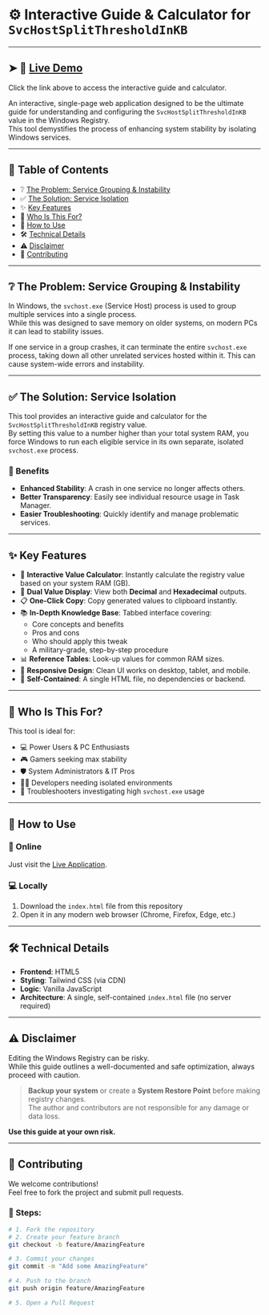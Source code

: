 # ⚙️ Interactive Guide & Calculator for `SvcHostSplitThresholdInKB`

---

## ➤ 🚀 [Live Demo](https://mr-muhammad-kashan.github.io/SvcHost-Split-Threshold-Guide/)

Click the link above to access the interactive guide and calculator.

An interactive, single-page web application designed to be the ultimate guide for understanding and configuring the `SvcHostSplitThresholdInKB` value in the Windows Registry.  
This tool demystifies the process of enhancing system stability by isolating Windows services.

---

## 🧭 Table of Contents

- ❔ [The Problem: Service Grouping & Instability](#-the-problem-service-grouping--instability)
- ✅ [The Solution: Service Isolation](#-the-solution-service-isolation)
- ✨ [Key Features](#-key-features)
- 🎯 [Who Is This For?](#-who-is-this-for)
- 🚀 [How to Use](#-how-to-use)
- 🛠️ [Technical Details](#-technical-details)
- ⚠️ [Disclaimer](#-disclaimer)
- 🤝 [Contributing](#-contributing)

---

## ❔ The Problem: Service Grouping & Instability

In Windows, the `svchost.exe` (Service Host) process is used to group multiple services into a single process.  
While this was designed to save memory on older systems, on modern PCs it can lead to stability issues.  

If one service in a group crashes, it can terminate the entire `svchost.exe` process, taking down all other unrelated services hosted within it. This can cause system-wide errors and instability.

---

## ✅ The Solution: Service Isolation

This tool provides an interactive guide and calculator for the `SvcHostSplitThresholdInKB` registry value.  
By setting this value to a number higher than your total system RAM, you force Windows to run each eligible service in its own separate, isolated `svchost.exe` process.

### 🧠 Benefits

- **Enhanced Stability**: A crash in one service no longer affects others.
- **Better Transparency**: Easily see individual resource usage in Task Manager.
- **Easier Troubleshooting**: Quickly identify and manage problematic services.

---

## ✨ Key Features

- 🔢 **Interactive Value Calculator**: Instantly calculate the registry value based on your system RAM (GB).
- 🧮 **Dual Value Display**: View both **Decimal** and **Hexadecimal** outputs.
- 📋 **One-Click Copy**: Copy generated values to clipboard instantly.
- 📚 **In-Depth Knowledge Base**: Tabbed interface covering:
  - Core concepts and benefits
  - Pros and cons
  - Who should apply this tweak
  - A military-grade, step-by-step procedure
- 📊 **Reference Tables**: Look-up values for common RAM sizes.
- 📱 **Responsive Design**: Clean UI works on desktop, tablet, and mobile.
- 💾 **Self-Contained**: A single HTML file, no dependencies or backend.

---

## 🎯 Who Is This For?

This tool is ideal for:

- 💻 Power Users & PC Enthusiasts
- 🎮 Gamers seeking max stability
- 🛡️ System Administrators & IT Pros
- 👨‍💻 Developers needing isolated environments
- 🧪 Troubleshooters investigating high `svchost.exe` usage

---

## 🚀 How to Use

### 🔗 Online

Just visit the [Live Application](https://mr-muhammad-kashan.github.io/SvcHost-Split-Threshold-Guide/).

### 💻 Locally

1. Download the `index.html` file from this repository
2. Open it in any modern web browser (Chrome, Firefox, Edge, etc.)

---

## 🛠️ Technical Details

- **Frontend**: HTML5
- **Styling**: Tailwind CSS (via CDN)
- **Logic**: Vanilla JavaScript
- **Architecture**: A single, self-contained `index.html` file (no server required)

---

## ⚠️ Disclaimer

Editing the Windows Registry can be risky.  
While this guide outlines a well-documented and safe optimization, always proceed with caution.

> **Backup your system** or create a **System Restore Point** before making registry changes.  
> The author and contributors are not responsible for any damage or data loss.

**Use this guide at your own risk.**

---

## 🤝 Contributing

We welcome contributions!  
Feel free to fork the project and submit pull requests.

### 📌 Steps:

```bash
# 1. Fork the repository
# 2. Create your feature branch
git checkout -b feature/AmazingFeature

# 3. Commit your changes
git commit -m "Add some AmazingFeature"

# 4. Push to the branch
git push origin feature/AmazingFeature

# 5. Open a Pull Request
